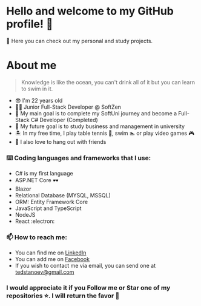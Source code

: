 # Hello and welcome to my GitHub profile! 👋

👀 Here you can check out my personal and study projects.

# About me

> Knowledge is like the ocean, you can't drink all of it but you can learn to swim in it.

- 😎 I'm 22 years old
- :man_technologist: Junior Full-Stack Developer @ SoftZen
- 🎯 My main goal is to complete my SoftUni journey and become a Full-Stack C# Developer (Completed)
- 💼 My future goal is to study business and management in university
- :desert_island: In my free time, I play table tennis 🏓, swim 🏊 or play video games :video_game:
- 🥳 I also love to hang out with friends

### :keyboard: Coding languages and frameworks that I use:
- C# is my first language
- ASP.NET Core 🕶️
- Blazor
- Relational Database (MYSQL, MSSQL)
- ORM: Entity Framework Core
- JavaScript and TypeScript
- NodeJS
- React :electron:

 ### 📫 How to reach me:
- You can find me on [LinkedIn](https://www.linkedin.com/in/teodor-stanoev-a14346227/)
- You can add me on [Facebook](https://www.facebook.com/teodor.stanoev)
- If you wish to contact me via email, you can send one at tedstanoev@gmail.com

### I would appreciate it if you **Follow** me or **Star** one of my repositories ⭐. I will return the favor 🤞
